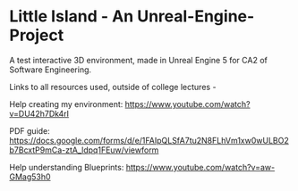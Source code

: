 # Little Island - An Unreal-Engine-Project
A test interactive 3D environment, made in Unreal Engine 5 for CA2 of Software Engineering.

Links to all resources used, outside of college lectures - 

Help creating my environment: https://www.youtube.com/watch?v=DU42h7Dk4rI

PDF guide: https://docs.google.com/forms/d/e/1FAIpQLSfA7tu2N8FLhVm1xw0wULBO2b7BcxtP9mCa-ztA_ldpq1FEuw/viewform

Help understanding Blueprints: https://www.youtube.com/watch?v=aw-GMag53h0
